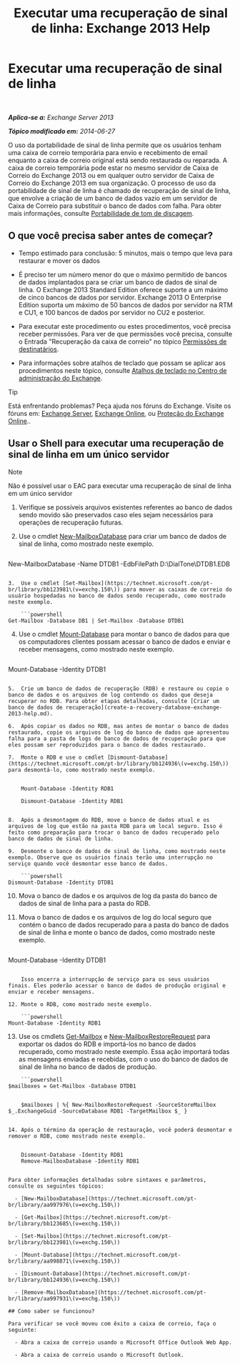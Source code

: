 ﻿---
title: 'Executar uma recuperação de sinal de linha: Exchange 2013 Help'
TOCTitle: Executar uma recuperação de sinal de linha
ms:assetid: 158817fa-4b17-4fa9-8341-a86609e6a388
ms:mtpsurl: https://technet.microsoft.com/pt-br/library/Dd979810(v=EXCHG.150)
ms:contentKeyID: 51407839
ms.date: 05/22/2018
mtps_version: v=EXCHG.150
ms.translationtype: MT
---

# Executar uma recuperação de sinal de linha

 

_**Aplica-se a:** Exchange Server 2013_

_**Tópico modificado em:** 2014-06-27_

O uso da portabilidade de sinal de linha permite que os usuários tenham uma caixa de correio temporária para envio e recebimento de email enquanto a caixa de correio original está sendo restaurada ou reparada. A caixa de correio temporária pode estar no mesmo servidor de Caixa de Correio do Exchange 2013 ou em qualquer outro servidor de Caixa de Correio do Exchange 2013 em sua organização. O processo de uso da portabilidade de sinal de linha é chamado de recuperação de sinal de linha, que envolve a criação de um banco de dados vazio em um servidor de Caixa de Correio para substituir o banco de dados com falha. Para obter mais informações, consulte [Portabilidade de tom de discagem](dial-tone-portability-exchange-2013-help.md).

## O que você precisa saber antes de começar?

  - Tempo estimado para conclusão: 5 minutos, mais o tempo que leva para restaurar e mover os dados

  - É preciso ter um número menor do que o máximo permitido de bancos de dados implantados para se criar um banco de dados de sinal de linha. O Exchange 2013 Standard Edition oferece suporte a um máximo de cinco bancos de dados por servidor. Exchange 2013 O Enterprise Edition suporta um máximo de 50 bancos de dados por servidor na RTM e CU1, e 100 bancos de dados por servidor no CU2 e posterior.

  - Para executar este procedimento ou estes procedimentos, você precisa receber permissões. Para ver de que permissões você precisa, consulte o Entrada "Recuperação da caixa de correio" no tópico [Permissões de destinatários](recipients-permissions-exchange-2013-help.md).

  - Para informações sobre atalhos de teclado que possam se aplicar aos procedimentos neste tópico, consulte [Atalhos de teclado no Centro de administração do Exchange](keyboard-shortcuts-in-the-exchange-admin-center-exchange-online-protection-help.md).


> [!TIP]
> Está enfrentando problemas? Peça ajuda nos fóruns do Exchange. Visite os fóruns em: <A href="https://go.microsoft.com/fwlink/p/?linkid=60612">Exchange Server</A>, <A href="https://go.microsoft.com/fwlink/p/?linkid=267542">Exchange Online</A>, ou <A href="https://go.microsoft.com/fwlink/p/?linkid=285351">Proteção do Exchange Online</A>..



## Usar o Shell para executar uma recuperação de sinal de linha em um único servidor


> [!NOTE]
> Não é possível usar o EAC para executar uma recuperação de sinal de linha em um único servidor



1.  Verifique se possíveis arquivos existentes referentes ao banco de dados sendo movido são preservados caso eles sejam necessários para operações de recuperação futuras.

2.  Use o cmdlet [New-MailboxDatabase](https://technet.microsoft.com/pt-br/library/aa997976\(v=exchg.150\)) para criar um banco de dados de sinal de linha, como mostrado neste exemplo.
    
    ```powershell
New-MailboxDatabase -Name DTDB1 -EdbFilePath D:\DialTone\DTDB1.EDB
```

3.  Use o cmdlet [Set-Mailbox](https://technet.microsoft.com/pt-br/library/bb123981\(v=exchg.150\)) para mover as caixas de correio do usuário hospedadas no banco de dados sendo recuperado, como mostrado neste exemplo.
    
    ```powershell
Get-Mailbox -Database DB1 | Set-Mailbox -Database DTDB1
```

4.  Use o cmdlet [Mount-Database](https://technet.microsoft.com/pt-br/library/aa998871\(v=exchg.150\)) para montar o banco de dados para que os computadores clientes possam acessar o banco de dados e enviar e receber mensagens, como mostrado neste exemplo.
    
    ```powershell
Mount-Database -Identity DTDB1
```

5.  Crie um banco de dados de recuperação (RDB) e restaure ou copie o banco de dados e os arquivos de log contendo os dados que deseja recuperar no RDB. Para obter etapas detalhadas, consulte [Criar um banco de dados de recuperação](create-a-recovery-database-exchange-2013-help.md).

6.  Após copiar os dados no RDB, mas antes de montar o banco de dados restaurado, copie os arquivos de log do banco de dados que apresentou falha para a pasta de logs de banco de dados de recuperação para que eles possam ser reproduzidos para o banco de dados restaurado.

7.  Monte o RDB e use o cmdlet [Dismount-Database](https://technet.microsoft.com/pt-br/library/bb124936\(v=exchg.150\)) para desmontá-lo, como mostrado neste exemplo.
    
```
        Mount-Database -Identity RDB1  

        Dismount-Database -Identity RDB1
```

8.  Após a desmontagem do RDB, move o banco de dados atual e os arquivos de log que estão na pasta RDB para um local seguro. Isso é feito como preparação para trocar o banco de dados recuperado pelo banco de dados de sinal de linha.

9.  Desmonte o banco de dados de sinal de linha, como mostrado neste exemplo. Observe que os usuários finais terão uma interrupção no serviço quando você desmontar esse banco de dados.
    
    ```powershell
Dismount-Database -Identity DTDB1
```

10. Mova o banco de dados e os arquivos de log da pasta do banco de dados de sinal de linha para a pasta do RDB.

11. Mova o banco de dados e os arquivos de log do local seguro que contém o banco de dados recuperado para a pasta do banco de dados de sinal de linha e monte o banco de dados, como mostrado neste exemplo.
    
    ```powershell
Mount-Database -Identity DTDB1
```
    
    Isso encerra a interrupção de serviço para os seus usuários finais. Eles poderão acessar o banco de dados de produção original e enviar e receber mensagens.

12. Monte o RDB, como mostrado neste exemplo.
    
    ```powershell
Mount-Database -Identity RDB1
```

13. Use os cmdlets [Get-Mailbox](https://technet.microsoft.com/pt-br/library/bb123685\(v=exchg.150\)) e [New-MailboxRestoreRequest](https://technet.microsoft.com/pt-br/library/ff829875\(v=exchg.150\)) para exportar os dados do RDB e importá-los no banco de dados recuperado, como mostrado neste exemplo. Essa ação importará todas as mensagens enviadas e recebidas, com o uso do banco de dados de sinal de linha no banco de dados de produção.
    
```
    ```powershell
$mailboxes = Get-Mailbox -Database DTDB1
```
```
```    
        $mailboxes | %{ New-MailboxRestoreRequest -SourceStoreMailbox $_.ExchangeGuid -SourceDatabase RDB1 -TargetMailbox $_ }
```

14. Após o término da operação de restauração, você poderá desmontar e remover o RDB, como mostrado neste exemplo.
    
```
        Dismount-Database -Identity RDB1  
        Remove-MailboxDatabase -Identity RDB1
```

Para obter informações detalhadas sobre sintaxes e parâmetros, consulte os seguintes tópicos:

  - [New-MailboxDatabase](https://technet.microsoft.com/pt-br/library/aa997976\(v=exchg.150\))

  - [Get-Mailbox](https://technet.microsoft.com/pt-br/library/bb123685\(v=exchg.150\))

  - [Set-Mailbox](https://technet.microsoft.com/pt-br/library/bb123981\(v=exchg.150\))

  - [Mount-Database](https://technet.microsoft.com/pt-br/library/aa998871\(v=exchg.150\))

  - [Dismount-Database](https://technet.microsoft.com/pt-br/library/bb124936\(v=exchg.150\))

  - [Remove-MailboxDatabase](https://technet.microsoft.com/pt-br/library/aa997931\(v=exchg.150\))

## Como saber se funcionou?

Para verificar se você moveu com êxito a caixa de correio, faça o seguinte:

  - Abra a caixa de correio usando o Microsoft Office Outlook Web App.

  - Abra a caixa de correio usando o Microsoft Outlook.


